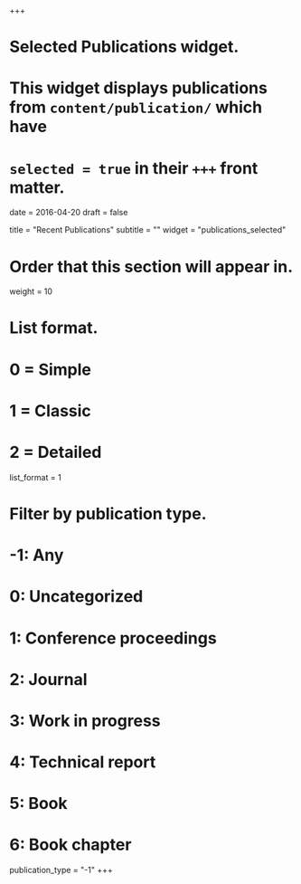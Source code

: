 +++
# Selected Publications widget.
# This widget displays publications from `content/publication/` which have
# `selected = true` in their `+++` front matter.

date = 2016-04-20
draft = false

title = "Recent Publications"
subtitle = ""
widget = "publications_selected"

# Order that this section will appear in.
weight = 10

# List format.
#   0 = Simple
#   1 = Classic
#   2 = Detailed
list_format = 1

# Filter by publication type.
# -1: Any
#  0: Uncategorized
#  1: Conference proceedings
#  2: Journal
#  3: Work in progress
#  4: Technical report
#  5: Book
#  6: Book chapter
publication_type = "-1"
+++

